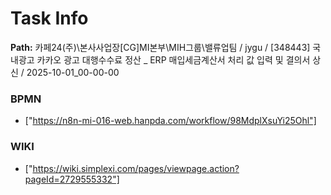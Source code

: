 # Task Info

**Path:** 카페24(주)\본사사업장\[CG]MI본부\MIH그룹\밸류업팀 / jygu / [348443] 국내광고 카카오 광고 대행수수료 정산 _ ERP 매입세금계산서 처리 값 입력 및 결의서 상신 / 2025-10-01_00-00-00

### BPMN
- ["https://n8n-mi-016-web.hanpda.com/workflow/98MdplXsuYi25Ohl"]

### WIKI
- ["https://wiki.simplexi.com/pages/viewpage.action?pageId=2729555332"]

